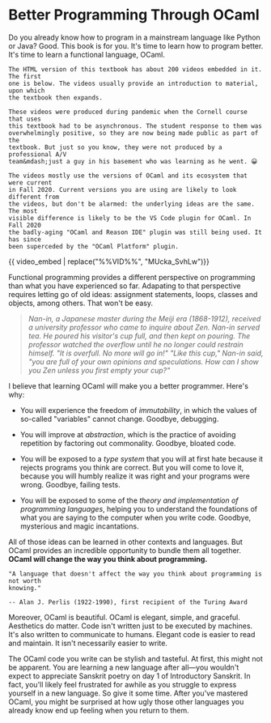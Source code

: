 # Better Programming Through OCaml

Do you already know how to program in a mainstream language like Python or Java?
Good. This book is for you. It's time to learn how to program better. It's time
to learn a functional language, OCaml.

```{Note}
The HTML version of this textbook has about 200 videos embedded in it. The first
one is below. The videos usually provide an introduction to material, upon which
the textbook then expands.

These videos were produced during pandemic when the Cornell course that uses
this textbook had to be asynchronous. The student response to them was
overwhelmingly positive, so they are now being made public as part of the
textbook. But just so you know, they were not produced by a professional A/V
team&mdash;just a guy in his basement who was learning as he went. 😀

The videos mostly use the versions of OCaml and its ecosystem that were current
in Fall 2020. Current versions you are using are likely to look different from
the videos, but don't be alarmed: the underlying ideas are the same. The most
visible difference is likely to be the VS Code plugin for OCaml. In Fall 2020
the badly-aging "OCaml and Reason IDE" plugin was still being used. It has since
been superceded by the "OCaml Platform" plugin.
```

{{ video_embed | replace("%%VID%%", "MUcka_SvhLw")}}

Functional programming provides a different perspective on programming than what
you have experienced so far. Adapating to that perspective requires letting go
of old ideas: assignment statements, loops, classes and objects, among others.
That won't be easy.

> <i>Nan-in, a Japanese master during the Meiji era (1868-1912), received a
> university professor who came to inquire about Zen. Nan-in served tea. He
> poured his visitor's cup full, and then kept on pouring. The professor watched
> the overflow until he no longer could restrain himself. "It is overfull. No
> more will go in!" "Like this cup," Nan-in said, "you are full of your own
> opinions and speculations. How can I show you Zen unless you first empty your
> cup?"</i>

I believe that learning OCaml will make you a better programmer. Here's why:

- You will experience the freedom of *immutability*, in which the values of
  so-called "variables" cannot change. Goodbye, debugging.

- You will improve at *abstraction*, which is the practice of avoiding
  repetition by factoring out commonality. Goodbye, bloated code.

- You will be exposed to a *type system* that you will at first hate because it
  rejects programs you think are correct. But you will come to love it, because
  you will humbly realize it was right and your programs were wrong. Goodbye,
  failing tests.

- You will be exposed to some of the *theory and implementation of programming
  languages*, helping you to understand the foundations of what you are saying
  to the computer when you write code. Goodbye, mysterious and magic
  incantations.

All of those ideas can be learned in other contexts and languages. But OCaml
provides an incredible opportunity to bundle them all together. **OCaml will
change the way you think about programming.**

```{epigraph}
"A language that doesn't affect the way you think about programming is not worth
knowing."

-- Alan J. Perlis (1922-1990), first recipient of the Turing Award
```

Moreover, OCaml is beautiful. OCaml is elegant, simple, and graceful. Aesthetics
do matter. Code isn't written just to be executed by machines. It's also written
to communicate to humans. Elegant code is easier to read and maintain. It isn't
necessarily easier to write.

The OCaml code you write can be stylish and tasteful. At first, this might not
be apparent. You are learning a new language after all&mdash;you wouldn't expect
to appreciate Sanskrit poetry on day 1 of Introductory Sanskrit. In fact, you'll
likely feel frustrated for awhile as you struggle to express yourself in a new
language. So give it some time. After you've mastered OCaml, you might be
surprised at how ugly those other languages you already know end up feeling when
you return to them.
